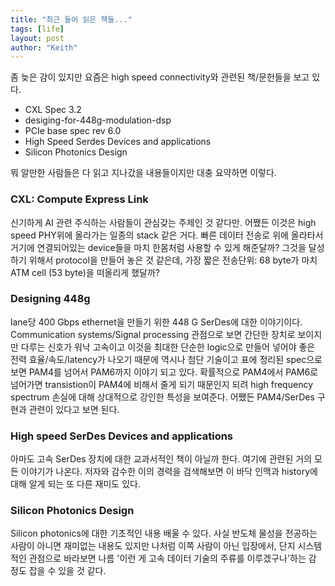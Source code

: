 ```yaml
---
title: "최근 들어 읽은 책들..."
tags: [life]
layout: post
author: "Keith"
---
```


좀 늦은 감이 있지만 요즘은 high speed connectivity와 관련된 책/문헌들을 보고 있다.

- CXL Spec 3.2
- desiging-for-448g-modulation-dsp
- PCIe base spec rev 6.0
- High Speed Serdes Devices and applications
- Silicon Photonics Design

뭐 알만한 사람들은 다 읽고 지나갔을 내용들이지만 대충 요약하면 이렇다.

### CXL: Compute Express Link

신기하게 AI 관련 주식하는 사람들이 관심갖는 주제인 것 같다만. 어쨌든 이것은 high speed PHY위에 올라가는 일종의 stack 같은 거다. 
빠른 데이터 전송로 위에 올라타서 거기에 연결되어있는 device들을 마치 한몸처럼 사용할 수 있게 해준달까? 그것을 달성하기 위해서 protocol을
만들어 놓은 것 같은데, 가장 짧은 전송단위: 68 byte가 마치 ATM cell (53 byte)을 떠올리게 했달까?

### Designing 448g 

lane당 400 Gbps ethernet을 만들기 위한 448 G SerDes에 대한 이야기이다. Communication systems/Signal processing 관점으로 보면 간단한 장치로 보이지만
다루는 신호가 워낙 고속이고 이것을 최대한 단순한 logic으로 만들어 넣어야 좋은 전력 효율/속도/latency가 나오기 때문에 역시나 첨단 기술이고 
표에 정리된 spec으로 보면 PAM4를 넘어서 PAM6까지 이야기 되고 있다. 확률적으로 PAM4에서 PAM6로 넘어가면 transistion이 PAM4에 비해서 줄게 되기 때문인지
되려 high frequency spectrum 손실에 대해 상대적으로 강인한 특성을 보여준다. 어쨌든 PAM4/SerDes 구현과 관련이 있다고 보면 된다.

### High speed SerDes Devices and applications

아마도 고속 SerDes 장치에 대한 교과서적인 책이 아닐까 한다. 여기에 관련된 거의 모든 이야기가 나온다. 
저자와 감수한 이의 경력을 검색해보면 이 바닥 인맥과 history에 대해 알게 되는 또 다른 재미도 있다. 

### Silicon Photonics Design

Silicon photonics에 대한 기초적인 내용 배울 수 있다. 
사실 반도체 물성을 전공하는 사람이 아니면 재미없는 내용도 있지만 
나처럼 이쪽 사람이 아닌 입장에서, 단지 시스템 적인 관점으로 바라보면 나름 '이런 게 고속 데이터 기술의 주류를 이루겠구나'하는 감 정도 잡을 수 있을 것 같다.



